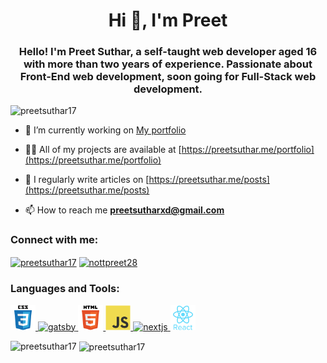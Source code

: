 <h1 align="center">Hi 👋, I'm Preet</h1>
<h3 align="center">Hello! I'm Preet Suthar, a self-taught web developer aged 16 with more than two years of experience. Passionate about Front-End web development, soon going for Full-Stack web development.</h3>

<p align="left"> <img src="https://komarev.com/ghpvc/?username=preetsuthar17&label=Profile%20views&color=0e75b6&style=flat" alt="preetsuthar17" /> </p>

- 🔭 I’m currently working on [My portfolio](https://preetsuthar.me)

- 👨‍💻 All of my projects are available at [https://preetsuthar.me/portfolio](https://preetsuthar.me/portfolio)

- 📝 I regularly write articles on [https://preetsuthar.me/posts](https://preetsuthar.me/posts)

- 📫 How to reach me **preetsutharxd@gmail.com**

<h3 align="left">Connect with me:</h3>
<p align="left">
<a href="https://dev.to/preetsuthar17" target="blank"><img align="center" src="https://raw.githubusercontent.com/rahuldkjain/github-profile-readme-generator/master/src/images/icons/Social/devto.svg" alt="preetsuthar17" height="30" width="40" /></a>
<a href="https://instagram.com/nottpreet28" target="blank"><img align="center" src="https://raw.githubusercontent.com/rahuldkjain/github-profile-readme-generator/master/src/images/icons/Social/instagram.svg" alt="nottpreet28" height="30" width="40" /></a>
</p>

<h3 align="left">Languages and Tools:</h3>
<p align="left"> <a href="https://www.w3schools.com/css/" target="_blank" rel="noreferrer"> <img src="https://raw.githubusercontent.com/devicons/devicon/master/icons/css3/css3-original-wordmark.svg" alt="css3" width="40" height="40"/> </a> <a href="https://www.gatsbyjs.com/" target="_blank" rel="noreferrer"> <img src="https://www.vectorlogo.zone/logos/gatsbyjs/gatsbyjs-icon.svg" alt="gatsby" width="40" height="40"/> </a> <a href="https://www.w3.org/html/" target="_blank" rel="noreferrer"> <img src="https://raw.githubusercontent.com/devicons/devicon/master/icons/html5/html5-original-wordmark.svg" alt="html5" width="40" height="40"/> </a> <a href="https://developer.mozilla.org/en-US/docs/Web/JavaScript" target="_blank" rel="noreferrer"> <img src="https://raw.githubusercontent.com/devicons/devicon/master/icons/javascript/javascript-original.svg" alt="javascript" width="40" height="40"/> </a> <a href="https://nextjs.org/" target="_blank" rel="noreferrer"> <img src="https://cdn.worldvectorlogo.com/logos/nextjs-2.svg" alt="nextjs" width="40" height="40"/> </a> <a href="https://reactjs.org/" target="_blank" rel="noreferrer"> <img src="https://raw.githubusercontent.com/devicons/devicon/master/icons/react/react-original-wordmark.svg" alt="react" width="40" height="40"/> </a> </p>

<p><img align="left" src="https://github-readme-stats.vercel.app/api/top-langs?username=preetsuthar17&show_icons=true&theme=tokyonight&locale=en&layout=compact" alt="preetsuthar17" /></p>

<p>&nbsp;<img align="center" src="https://github-readme-stats.vercel.app/api?username=preetsuthar17&show_icons=true&theme=tokyonight&locale=en" alt="preetsuthar17" /></p>
